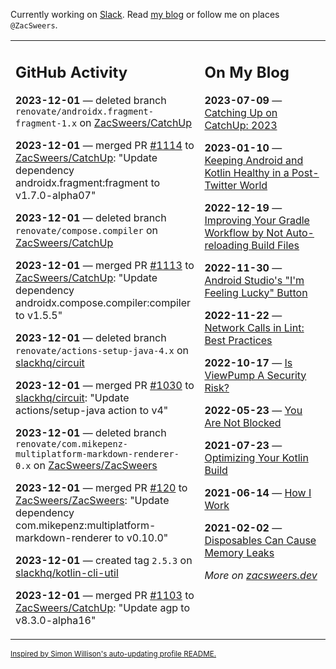 Currently working on [Slack](https://slack.com/). Read [my blog](https://zacsweers.dev/) or follow me on places `@ZacSweers`.

<table><tr><td valign="top" width="60%">

## GitHub Activity
<!-- githubActivity starts -->
**2023-12-01** — deleted branch `renovate/androidx.fragment-fragment-1.x` on [ZacSweers/CatchUp](https://github.com/ZacSweers/CatchUp)

**2023-12-01** — merged PR [#1114](https://github.com/ZacSweers/CatchUp/pull/1114) to [ZacSweers/CatchUp](https://github.com/ZacSweers/CatchUp): "Update dependency androidx.fragment:fragment to v1.7.0-alpha07"

**2023-12-01** — deleted branch `renovate/compose.compiler` on [ZacSweers/CatchUp](https://github.com/ZacSweers/CatchUp)

**2023-12-01** — merged PR [#1113](https://github.com/ZacSweers/CatchUp/pull/1113) to [ZacSweers/CatchUp](https://github.com/ZacSweers/CatchUp): "Update dependency androidx.compose.compiler:compiler to v1.5.5"

**2023-12-01** — deleted branch `renovate/actions-setup-java-4.x` on [slackhq/circuit](https://github.com/slackhq/circuit)

**2023-12-01** — merged PR [#1030](https://github.com/slackhq/circuit/pull/1030) to [slackhq/circuit](https://github.com/slackhq/circuit): "Update actions/setup-java action to v4"

**2023-12-01** — deleted branch `renovate/com.mikepenz-multiplatform-markdown-renderer-0.x` on [ZacSweers/ZacSweers](https://github.com/ZacSweers/ZacSweers)

**2023-12-01** — merged PR [#120](https://github.com/ZacSweers/ZacSweers/pull/120) to [ZacSweers/ZacSweers](https://github.com/ZacSweers/ZacSweers): "Update dependency com.mikepenz:multiplatform-markdown-renderer to v0.10.0"

**2023-12-01** — created tag `2.5.3` on [slackhq/kotlin-cli-util](https://github.com/slackhq/kotlin-cli-util)

**2023-12-01** — merged PR [#1103](https://github.com/ZacSweers/CatchUp/pull/1103) to [ZacSweers/CatchUp](https://github.com/ZacSweers/CatchUp): "Update agp to v8.3.0-alpha16"
<!-- githubActivity ends -->
</td><td valign="top" width="40%">

## On My Blog
<!-- blog starts -->
**2023-07-09** — [Catching Up on CatchUp: 2023](https://www.zacsweers.dev/catching-up-on-catchup-2023/)

**2023-01-10** — [Keeping Android and Kotlin Healthy in a Post-Twitter World](https://www.zacsweers.dev/keeping-android-healthy/)

**2022-12-19** — [Improving Your Gradle Workflow by Not Auto-reloading Build Files](https://www.zacsweers.dev/improving-your-workflow-by-not-auto-reloading-build-files/)

**2022-11-30** — [Android Studio's "I'm Feeling Lucky" Button](https://www.zacsweers.dev/android-studios-im-feeling-lucky-button/)

**2022-11-22** — [Network Calls in Lint: Best Practices](https://www.zacsweers.dev/network-calls-in-lint-best-practices/)

**2022-10-17** — [Is ViewPump A Security Risk?](https://www.zacsweers.dev/is-viewpump-a-security-risk/)

**2022-05-23** — [You Are Not Blocked](https://www.zacsweers.dev/you-are-not-blocked/)

**2021-07-23** — [Optimizing Your Kotlin Build](https://www.zacsweers.dev/optimizing-your-kotlin-build/)

**2021-06-14** — [How I Work](https://www.zacsweers.dev/how-i-work/)

**2021-02-02** — [Disposables Can Cause Memory Leaks](https://www.zacsweers.dev/disposables-can-cause-memory-leaks/)
<!-- blog ends -->
_More on [zacsweers.dev](https://zacsweers.dev/)_
</td></tr></table>

<sub><a href="https://simonwillison.net/2020/Jul/10/self-updating-profile-readme/">Inspired by Simon Willison's auto-updating profile README.</a></sub>